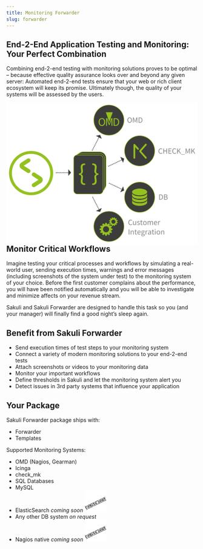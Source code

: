 ```yaml
---
title: Monitoring Forwarder
slug: forwarder
---
```


## End-2-End Application Testing and Monitoring: Your Perfect Combination

Combining end-2-end testing with monitoring solutions proves to be optimal – because effective quality assurance looks over and beyond any given server: Automated end-2-end tests ensure that your web or rich client ecosystem will keep its promise. Ultimately though, the quality of your systems will be assessed by the users.


<img src="/images/content/monitoring.svg" alt="" style="max-height: 400px; float:right" />


## Monitor Critical Workflows

Imagine testing your critical processes and workflows by simulating a real-world user, sending execution times, warnings and error messages (including screenshots of the system under test) to the monitoring system of your choice. Before the first customer complains about the performance, you will have been notified automatically and you will be able to investigate and minimize affects on your revenue stream.

Sakuli and Sakuli Forwarder are designed to handle this task so you (and your manager) will finally find a good night’s sleep again.


## Benefit from Sakuli Forwarder

- Send execution times of test steps to your monitoring system
- Connect a variety of modern monitoring solutions to your end-2-end tests
- Attach screenshots or videos to your monitoring data
- Monitor your important workflows
- Define thresholds in Sakuli and let the monitoring system alert you
- Detect issues in 3rd party systems that influence your application

## Your Package

Sakuli Forwarder package ships with:

- Forwarder
- Templates

Supported Monitoring Systems:

  - OMD (Nagios, Gearman)
  - Icinga
  - check_mk
  - SQL Databases
   - MySQL
   - ElasticSearch *coming soon* ![alt text](/images/comingsoon.png "This feature will be implemented soon!")
   - Any other DB system *on request*
  - Nagios native *coming soon* ![alt text](/images/comingsoon.png "This feature will be implemented soon!")
